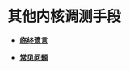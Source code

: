 # 其他内核调测手段



- **[临终遗言](kernel-small-debug-trace-other-lastwords.md)**

- **[常见问题](kernel-small-debug-trace-other-faqs.md)**